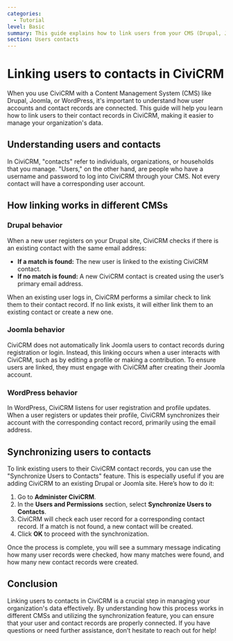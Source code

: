 ```yaml
---
categories:
  - Tutorial
level: Basic
summary: This guide explains how to link users from your CMS (Drupal, Joomla, or WordPress) to their corresponding contact records in CiviCRM.
section: Users contacts
---
```


# Linking users to contacts in CiviCRM

When you use CiviCRM with a Content Management System (CMS) like Drupal, Joomla, or WordPress, it's important to understand how user accounts and contact records are connected. This guide will help you learn how to link users to their contact records in CiviCRM, making it easier to manage your organization's data.

## Understanding users and contacts

In CiviCRM, "contacts" refer to individuals, organizations, or households that you manage. "Users," on the other hand, are people who have a username and password to log into CiviCRM through your CMS. Not every contact will have a corresponding user account.

## How linking works in different CMSs

### Drupal behavior

When a new user registers on your Drupal site, CiviCRM checks if there is an existing contact with the same email address:

- **If a match is found:** The new user is linked to the existing CiviCRM contact.
- **If no match is found:** A new CiviCRM contact is created using the user’s primary email address.

When an existing user logs in, CiviCRM performs a similar check to link them to their contact record. If no link exists, it will either link them to an existing contact or create a new one.

### Joomla behavior

CiviCRM does not automatically link Joomla users to contact records during registration or login. Instead, this linking occurs when a user interacts with CiviCRM, such as by editing a profile or making a contribution. To ensure users are linked, they must engage with CiviCRM after creating their Joomla account.

### WordPress behavior

In WordPress, CiviCRM listens for user registration and profile updates. When a user registers or updates their profile, CiviCRM synchronizes their account with the corresponding contact record, primarily using the email address.

## Synchronizing users to contacts

To link existing users to their CiviCRM contact records, you can use the "Synchronize Users to Contacts" feature. This is especially useful if you are adding CiviCRM to an existing Drupal or Joomla site. Here’s how to do it:

1. Go to **Administer CiviCRM**.
2. In the **Users and Permissions** section, select **Synchronize Users to Contacts**.
3. CiviCRM will check each user record for a corresponding contact record. If a match is not found, a new contact will be created.
4. Click **OK** to proceed with the synchronization.

Once the process is complete, you will see a summary message indicating how many user records were checked, how many matches were found, and how many new contact records were created.

## Conclusion

Linking users to contacts in CiviCRM is a crucial step in managing your organization's data effectively. By understanding how this process works in different CMSs and utilizing the synchronization feature, you can ensure that your user and contact records are properly connected. If you have questions or need further assistance, don’t hesitate to reach out for help!
